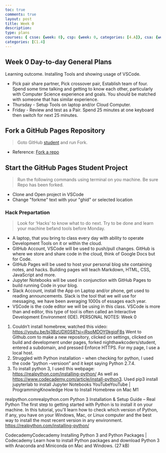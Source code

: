 ```yaml
---
toc: true
comments: true
layout: post
title: Week 0
description:
type: plans
courses: { csse: {week: 0}, csp: {week: 0, categories: [4.A]}, csa: {week: 0} }
categories: [C1.4]
---
```

## Week 0 Day-to-day General Plans 
Learning outcome.  Installing Tools and showing usage of VSCode.
- Pick pair share partner, Pick crossover pair, Establish team of four.  Spend some time talking and getting to know each other, particularly with Computer Science experience and goals.  You should be matched with someone that has similar experience.
- Thursday - Setup Tools on laptop and/or Cloud Computer.
- Friday - Review and test as a Pair. Spend 25 minutes at one keyboard then switch for next 25 minutes.

## Fork a GitHub Pages Repository
> Goto GitHub [student](https://github.com/nighthawkcoders/student) and run Fork.

- Reference: [Fork a repo](https://docs.github.com/en/get-started/quickstart/fork-a-repo)

## Start the GitHub Pages Student Project
> Run the following commands using terminal on you machine.  Be sure Repo has been forked.

- Clone and Open project in VSCode
- Change "forkme" text with your "ghid" or selected location

### Hack Prepartation
> Look for ‘Hacks’ to know what to do next.  Try to be done and learn your machine befand tools before Monday.
- A laptop, that you bring to class every day with ability to operate Development Tools on it or within the cloud.
- GitHub Account, VSCode will be used to push/pull changes. GitHub is where we store and share code in the cloud, think of Google Docs but for Code.
- GitHub Pages will be used to host your personal blog site containing notes, and hacks.  Building pages will teach Markdown, HTML, CSS, JavaScript and more.
- Jupyter Notebooks will be used in conjunction with GitHub Pages to build running Code in your blog.
- Slack Account, install the App on Laptop and/or phone, get used to reading announcements. Slack is the tool that we will use for messaging, we have been averaging 1000s of essages each year.
- VSCode is the code editor we will be using in this class.  VSCode is more than and editor, this type of tool is often called an Interactive Development Environment (IDE).
PERSONAL NOTES: Week 0
1. Couldn’t install homebrew, watched this video: https://youtu.be/bj3BzUDX0S8?si=iRsoMDOY0kgiqF8s
Went to Github.com to make a new repository, clicked on settings, clicked on build and development under pages, forked nighthawkcoders/student, entered a subdomain, and pressed Enforce HTTPS. For my page, I use a local host.
2. Struggled with Python installation - when checking for python, I used the code “python –versioon” and it kept saying Python 2.7.4.
3. To install python 3, I used this webpage: https://realpython.com/installing-python/
As well as https://www.codecademy.com/article/install-python3.
Used pip3 install jupyterlab to install Jupyter Notebooks
YouTubeYouTube | ProgrammingKnowledge
How to Install Homebrew on Mac M1 

realpython.comrealpython.com
Python 3 Installation & Setup Guide – Real Python
The first step to getting started with Python is to install it on your machine. In this tutorial, you'll learn how to check which version of Python, if any, you have on your Windows, Mac, or Linux computer and the best way to install the most recent version in any environment.
https://realpython.com/installing-python/

CodecademyCodecademy
Installing Python 3 and Python Packages | Codecademy
Learn how to install Python packages and download Python 3 with Anaconda and Miniconda on Mac and Windows. (27 kB)